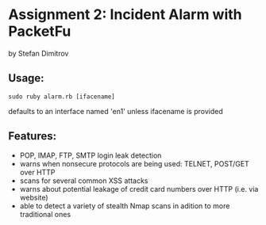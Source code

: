 Assignment 2: Incident Alarm with PacketFu
=======
by Stefan Dimitrov

Usage:
------
  `sudo ruby alarm.rb [ifacename]`
  
  defaults to an interface named 'en1' unless ifacename is provided

Features: 
---------
 * POP, IMAP, FTP, SMTP login leak detection
 * warns when nonsecure protocols are being used: TELNET, POST/GET over HTTP
 * scans for several common XSS attacks
 * warns about potential leakage of credit card numbers over HTTP (i.e. via website)
 * able to detect a variety of stealth Nmap scans in adition to more traditional ones
